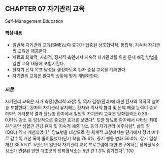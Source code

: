 ## CHAPTER 07 자기관리 교육
Self-Management Education

#### 핵심 내용
- 일반적 자기관리 교육(SME)보다 효과가 입증된 상호협력적, 통합적, 지속적 자기관리 교육을 제공한다.
- 치료의 의학적, 사회적, 정서적 측면에서 지속적 자기관리를 위한 문제 해결 방법을 일반 교육 내용에 포함시킨다.
- 환자가 선택 목표 달성을 결정하도록 환자 중심 교육을 계획한다.
- 자기관리 교육은 환자의 상황에 맞게 개별화한다.

### 서론
자기관리 교육은 자가 측정(생리적 과정) 및 의사 결정(관리)에 대한 환자의 적극적 참여를 포함한다¹. 환자의 자기관리 유지에는 환자와 의사의 협력 및 문제 해결 능력이 중요하다². 메타분석 결과 당뇨병 환자에서 일반적 자기관리 교육은 당화혈색소 0.36-0.81% 감소 등 임상적으로 중요한 효과를 보였다³. 또한 당뇨병 환자에서 나타난 최대 4년 동안 심혈관 건강 유지 및 지속적 체중 감소 등의 자기관리 예후처럼⁴, 삶의 질(QOL) 역시 개선되었다⁵. 당뇨병을 대상으로 한 체계적 고찰에서는 단기에서 장기 예후로 갈수록 개선 폭이 줄어들었다(단기 학습 78.6%, 중기 행동 변화 50.0%, 장기 임상 개선 38.5%)⁶. 5년간의 일반적 자기관리 교육 프로그램에 대한 연구에서는 당화혈색소 감소가 관찰된 반면 대조군의 당화혈색소는 5년 간 1.3% 증가했다⁷.
<PAGE>100